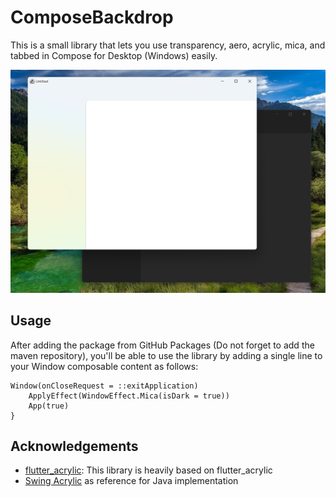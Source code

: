 # ComposeBackdrop

This is a small library that lets you use transparency, aero, acrylic, mica, and tabbed in Compose for Desktop (Windows) easily.

![](docs/sample.png)

## Usage
After adding the package from GitHub Packages (Do not forget to add the maven repository), you'll be able to use the library by adding a single line to your Window composable content as follows:

    Window(onCloseRequest = ::exitApplication)
        ApplyEffect(WindowEffect.Mica(isDark = true))
        App(true)
    }

## Acknowledgements
* [flutter_acrylic](https://github.com/alexmercerind/flutter_acrylic): This library is heavily based on flutter_acrylic
* [Swing Acrylic](https://github.com/krlvm/SwingAcrylic) as reference for Java implementation
